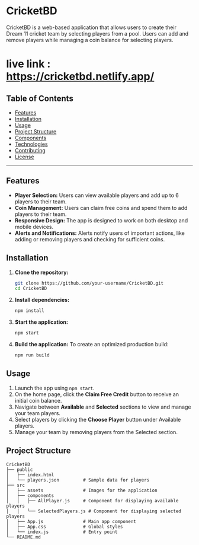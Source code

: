 # CricketBD

CricketBD is a web-based application that allows users to create their Dream 11 cricket team by selecting players from a pool. Users can add and remove players while managing a coin balance for selecting players.

# live link : https://cricketbd.netlify.app/ 

## Table of Contents
- [Features](#features)
- [Installation](#installation)
- [Usage](#usage)
- [Project Structure](#project-structure)
- [Components](#components)
- [Technologies](#technologies)
- [Contributing](#contributing)
- [License](#license)

---

## Features
- **Player Selection:** Users can view available players and add up to 6 players to their team.
- **Coin Management:** Users can claim free coins and spend them to add players to their team.
- **Responsive Design:** The app is designed to work on both desktop and mobile devices.
- **Alerts and Notifications:** Alerts notify users of important actions, like adding or removing players and checking for sufficient coins.

## Installation

1. **Clone the repository:**
    ```bash
    git clone https://github.com/your-username/CricketBD.git
    cd CricketBD
    ```

2. **Install dependencies:**
    ```bash
    npm install
    ```

3. **Start the application:**
    ```bash
    npm start
    ```

4. **Build the application:**
    To create an optimized production build:
    ```bash
    npm run build
    ```

## Usage

1. Launch the app using `npm start`.
2. On the home page, click the **Claim Free Credit** button to receive an initial coin balance.
3. Navigate between **Available** and **Selected** sections to view and manage your team players.
4. Select players by clicking the **Choose Player** button under Available players.
5. Manage your team by removing players from the Selected section.

## Project Structure

```plaintext
CricketBD
├── public
│   ├── index.html
│   └── players.json         # Sample data for players
├── src
│   ├── assets               # Images for the application
│   ├── components
│   │   ├── AllPlayer.js     # Component for displaying available players
│   │   └── SelectedPlayers.js # Component for displaying selected players
│   ├── App.js               # Main app component
│   ├── App.css              # Global styles
│   └── index.js             # Entry point
└── README.md

